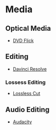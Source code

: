 # Media

## Optical Media
* [DVD Flick](http://www.dvdflick.net/)

## Editing
* [Davinci Resolve](https://www.blackmagicdesign.com/products/davinciresolve/)

### Lossess Editing
* [Lossless Cut](https://github.com/mifi/lossless-cut)

## Audio Editing
* [Audacity](https://sourceforge.net/projects/audacity/)
